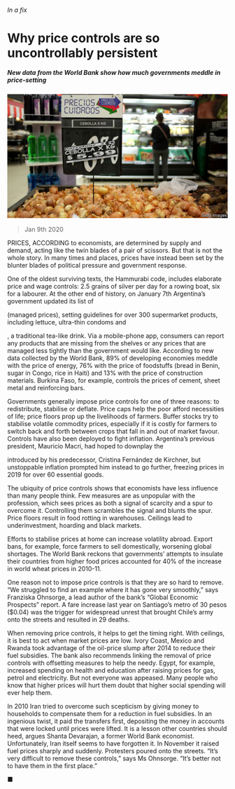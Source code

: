 ###### In a fix

# Why price controls are so uncontrollably persistent 

##### New data from the World Bank show how much governments meddle in price-setting 

![image](images/20200111_FNP502.jpg) 

> Jan 9th 2020 

PRICES, ACCORDING to economists, are determined by supply and demand, acting like the twin blades of a pair of scissors. But that is not the whole story. In many times and places, prices have instead been set by the blunter blades of political pressure and government response. 

One of the oldest surviving texts, the Hammurabi code, includes elaborate price and wage controls: 2.5 grains of silver per day for a rowing boat, six for a labourer. At the other end of history, on January 7th Argentina’s government updated its list of  

 (managed prices), setting guidelines for over 300 supermarket products, including lettuce, ultra-thin condoms and  

, a traditional tea-like drink. Via a mobile-phone app, consumers can report any products that are missing from the shelves or any prices that are managed less tightly than the government would like. According to new data collected by the World Bank, 89% of developing economies meddle with the price of energy, 76% with the price of foodstuffs (bread in Benin, sugar in Congo, rice in Haiti) and 13% with the price of construction materials. Burkina Faso, for example, controls the prices of cement, sheet metal and reinforcing bars. 

Governments generally impose price controls for one of three reasons: to redistribute, stabilise or deflate. Price caps help the poor afford necessities of life; price floors prop up the livelihoods of farmers. Buffer stocks try to stabilise volatile commodity prices, especially if it is costly for farmers to switch back and forth between crops that fall in and out of market favour. Controls have also been deployed to fight inflation. Argentina’s previous president, Mauricio Macri, had hoped to downplay the  

 introduced by his predecessor, Cristina Fernández de Kirchner, but unstoppable inflation prompted him instead to go further, freezing prices in 2019 for over 60 essential goods. 

The ubiquity of price controls shows that economists have less influence than many people think. Few measures are as unpopular with the profession, which sees prices as both a signal of scarcity and a spur to overcome it. Controlling them scrambles the signal and blunts the spur. Price floors result in food rotting in warehouses. Ceilings lead to underinvestment, hoarding and black markets. 

Efforts to stabilise prices at home can increase volatility abroad. Export bans, for example, force farmers to sell domestically, worsening global shortages. The World Bank reckons that governments’ attempts to insulate their countries from higher food prices accounted for 40% of the increase in world wheat prices in 2010-11. 

One reason not to impose price controls is that they are so hard to remove. “We struggled to find an example where it has gone very smoothly,” says Franziska Ohnsorge, a lead author of the bank’s “Global Economic Prospects” report. A fare increase last year on Santiago’s metro of 30 pesos ($0.04) was the trigger for widespread unrest that brought Chile’s army onto the streets and resulted in 29 deaths. 

When removing price controls, it helps to get the timing right. With ceilings, it is best to act when market prices are low. Ivory Coast, Mexico and Rwanda took advantage of the oil-price slump after 2014 to reduce their fuel subsidies. The bank also recommends linking the removal of price controls with offsetting measures to help the needy. Egypt, for example, increased spending on health and education after raising prices for gas, petrol and electricity. But not everyone was appeased. Many people who know that higher prices will hurt them doubt that higher social spending will ever help them. 

In 2010 Iran tried to overcome such scepticism by giving money to households to compensate them for a reduction in fuel subsidies. In an ingenious twist, it paid the transfers first, depositing the money in accounts that were locked until prices were lifted. It is a lesson other countries should heed, argues Shanta Devarajan, a former World Bank economist. Unfortunately, Iran itself seems to have forgotten it. In November it raised fuel prices sharply and suddenly. Protesters poured onto the streets. “It’s very difficult to remove these controls,” says Ms Ohnsorge. “It’s better not to have them in the first place.” 

■